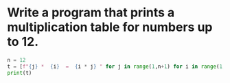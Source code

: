 # Write a program that prints a multiplication table for numbers up to 12.
```python 
n = 12
t = [f"{j} *  {i}  =  {i * j} " for j in range(1,n+1) for i in range(1,n+1)]
print(t)
```
